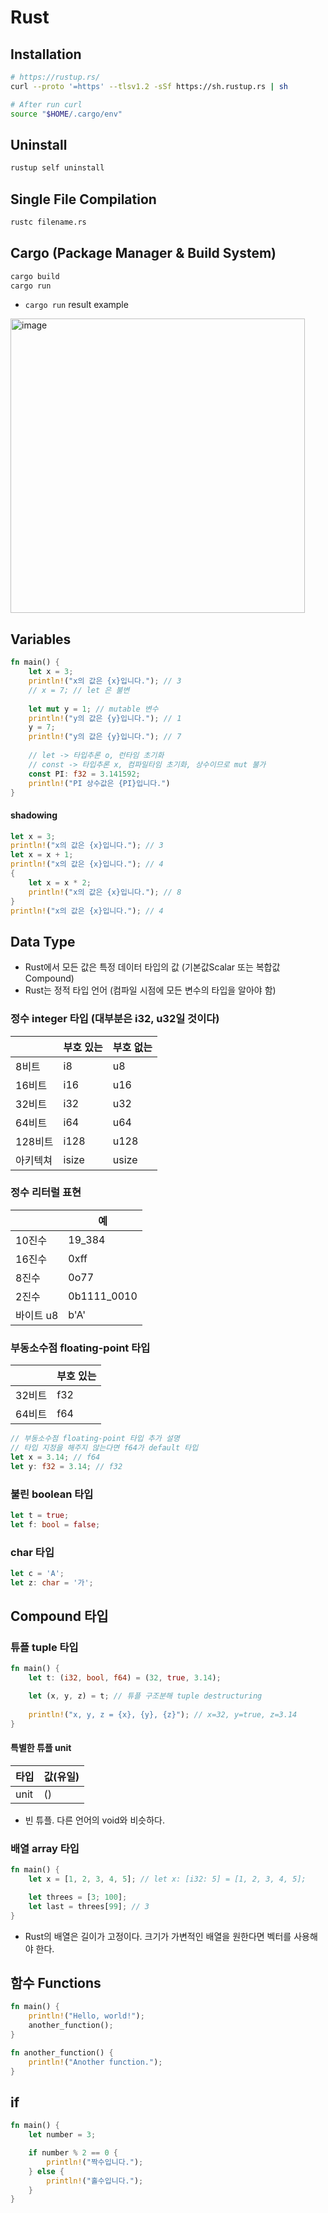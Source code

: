 # Rust

## Installation
```bash
# https://rustup.rs/
curl --proto '=https' --tlsv1.2 -sSf https://sh.rustup.rs | sh

# After run curl
source "$HOME/.cargo/env"
```

## Uninstall
```bash
rustup self uninstall
```

## Single File Compilation
```bash
rustc filename.rs
```

## Cargo (Package Manager & Build System)
```bash
cargo build
cargo run
```

- `cargo run` result example

<img width="471" alt="image" src="https://github.com/Nhahan/rust/assets/81916648/dd6b7be6-ea47-4d8c-a398-3ea3c47dadf7">

## Variables
```rust
fn main() {
    let x = 3;
    println!("x의 값은 {x}입니다."); // 3
    // x = 7; // let 은 불변
    
    let mut y = 1; // mutable 변수
    println!("y의 값은 {y}입니다."); // 1
    y = 7;
    println!("y의 값은 {y}입니다."); // 7
    
    // let -> 타입추론 o, 런타임 초기화
    // const -> 타입추론 x, 컴파일타임 초기화, 상수이므로 mut 불가
    const PI: f32 = 3.141592;
    println!("PI 상수값은 {PI}입니다.")
}
```

#### shadowing
```rust
let x = 3;
println!("x의 값은 {x}입니다."); // 3
let x = x + 1;
println!("x의 값은 {x}입니다."); // 4
{
    let x = x * 2;
    println!("x의 값은 {x}입니다."); // 8 
}
println!("x의 값은 {x}입니다."); // 4
```

## Data Type

- Rust에서 모든 값은 특정 데이터 타입의 값 (기본값Scalar 또는 복합값 Compound)
- Rust는 정적 타입 언어 (컴파일 시점에 모든 변수의 타입을 알아야 함)

### 정수 integer 타입 (대부분은 i32, u32일 것이다)

|       | 부호 있는 | 부호 없는 |
|-------|-------|-------|
| 8비트   | i8    | u8    |
| 16비트  | i16   | u16   |
| 32비트  | i32   | u32   |
| 64비트  | i64   | u64   |
| 128비트 | i128  | u128  |
| 아키텍쳐  | isize | usize |

### 정수 리터럴 표현

|         | 예          |
|---------|------------|
| 10진수    | 19_384     |
| 16진수    | 0xff       |
| 8진수     | 0o77       |
| 2진수     | 0b1111_0010|
| 바이트 u8  | b'A'       |

### 부동소수점 floating-point 타입

| | 부호 있는 |
|---|---|
| 32비트 | f32 |
| 64비트 | f64 |

```rust
// 부동소수점 floating-point 타입 추가 설명
// 타입 지정을 해주지 않는다면 f64가 default 타입
let x = 3.14; // f64
let y: f32 = 3.14; // f32
```

### 불린 boolean 타입

```rust
let t = true;
let f: bool = false;
```

### char 타입

```rust
let c = 'A';
let z: char = '가';
```

## Compound 타입

### 튜플 tuple 타입

```rust
fn main() {
    let t: (i32, bool, f64) = (32, true, 3.14);

    let (x, y, z) = t; // 튜플 구조분해 tuple destructuring
    
    println!("x, y, z = {x}, {y}, {z}"); // x=32, y=true, z=3.14
}
```

#### 특별한 튜플 unit

| 타입 | 값(유일) |
|---|---|
| unit | () |

- 빈 튜플. 다른 언어의 void와 비슷하다.

### 배열 array 타입

```rust
fn main() {
    let x = [1, 2, 3, 4, 5]; // let x: [i32: 5] = [1, 2, 3, 4, 5];

    let threes = [3; 100];
    let last = threes[99]; // 3
}
```

- Rust의 배열은 길이가 고정이다. 크기가 가변적인 배열을 원한다면 벡터를 사용해야 한다.

## 함수 Functions

```rust
fn main() {
    println!("Hello, world!");
    another_function();
}

fn another_function() {
    println!("Another function.");
}
```

## if

```rust
fn main() {
    let number = 3;

    if number % 2 == 0 {
        println!("짝수입니다.");
    } else {
        println!("홀수입니다.");
    }
}
```
